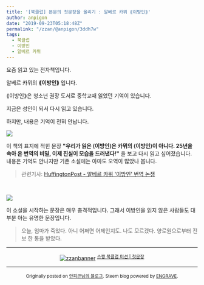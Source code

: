 ```yaml
---
title: '[북클럽] 본문의 첫문장을 올리기 : 알베르 카뮈 ⟪이방인⟫'
author: anpigon
date: "2019-09-23T05:18:48Z"
permalink: "/zzan/@anpigon/3ddh7w"
tags:
  - 북클럽
  - 이방인
  - 알베르 카뮈
---
```


요즘 읽고 있는 전자책입니다. 

알베르 카뮈의 **⟪이방인⟫** 입니다. 

⟪이방인⟫은 청소년 권장 도서로 중학교때 읽었던 기억이 있습니다. 

지금은 성인이 되서 다시 읽고 있습니다. 

하지만, 내용은 기억이 전혀 안납니다.

![](https://files.steempeak.com/file/steempeak/anpigon/auPF4ucc-20190923_134317.jpg)

이 책의 표지에 적힌 문장 **"우리가 읽은 ⟨이방인⟩은 카뮈의 ⟨이방인⟩이 아니다. 25년을 속아 온 번역의 비밀, 이제 진실이 모습을 드러낸다!"** 을 보고 다시 읽고 싶어졌습니다. 내용은 기억도 안나지만 기존 소설에는 아마도 오역이 많았나 봅니다. 

> 관련기사: [HuffingtonPost - 알베르 카뮈 '이방인' 번역 논쟁](https://www.huffingtonpost.kr/entry/story_kr_5053660)

<br>

![](https://files.steempeak.com/file/steempeak/anpigon/RnyRJFMP-20190923_134337.jpg)

이 소설을 시작하는 문장은 매우 충격적입니다. 그래서 이방인을 읽지 않은 사람들도 대부분 아는 유명한 문장입니다.

> 오늘, 엄마가 죽었다. 아니 어쩌면 어제인지도. 나도 모르겠다. 양로원으로부터 전보 한 통을 받았다.

***

<center><a href="https://www.steemzzang.com"><img src="https://cdn.steemitimages.com/DQmNRsTCCtzVe8AiEsCEYm35cTAzqeMMLuPCBRuJTiRJqeo/zzanbanner.jpg" alt="zzanbanner" style="margin:0"/></a> 
<sup><a href="https://www.steemzzang.com/zzan/@book.club/3toqii-or">스짱 북클럽 미션 | 첫문장</a></sup></center>

***

<center><sup>

Originally posted on [안피곤님의 블로그](http://anpigon.dblog.org/3ddh7w). Steem blog powered by [ENGRAVE](https://engrave.website).

</sup></center>